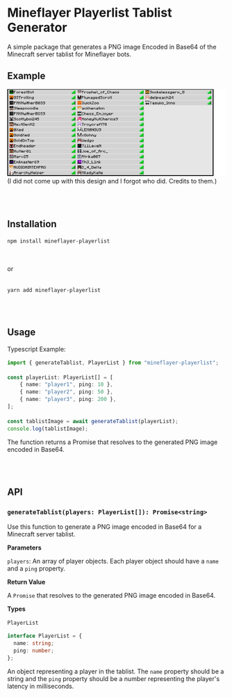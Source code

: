 # Mineflayer Playerlist Tablist Generator

A simple package that generates a PNG image Encoded in Base64 of the Minecraft server tablist for Mineflayer bots.

## Example
![Example Tablist](./assets/exampletab.png)
(I did not come up with this design and I forgot who did. Credits to them.)

<br>
<br>

## Installation

``` npm install mineflayer-playerlist ```

<br>
<br>
or 
<br>
<br>

``` yarn add mineflayer-playerlist ```

<br>
<br>

## Usage

Typescript Example:
```ts
import { generateTablist, PlayerList } from "mineflayer-playerlist";

const playerList: PlayerList[] = [
    { name: "player1", ping: 10 },
    { name: "player2", ping: 50 },
    { name: "player3", ping: 200 },
];

const tablistImage = await generateTablist(playerList);
console.log(tablistImage);
```
The function returns a Promise that resolves to the generated PNG image encoded in Base64.

<br>
<br>

## API

### `generateTablist(players: PlayerList[]): Promise<string>`

Use this function to generate a PNG image encoded in Base64 for a Minecraft server tablist.

**Parameters**

`players`: An array of player objects. Each player object should have a `name` and a `ping` property.

**Return Value**

A `Promise` that resolves to the generated PNG image encoded in Base64.

**Types**

`PlayerList`

```ts
interface PlayerList = {
  name: string;
  ping: number;
};
```

An object representing a player in the tablist. The `name` property should be a string and the `ping` property should be a number representing the player's latency in milliseconds.

